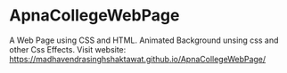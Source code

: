 # ApnaCollegeWebPage
A Web Page using CSS and HTML. Animated Background unsing css and other Css Effects.
Visit website: https://madhavendrasinghshaktawat.github.io/ApnaCollegeWebPage/
